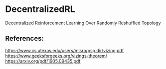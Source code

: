 # DecentralizedRL
Decentralized Reinforcement Learning Over Randomly Reshuffled Topology

## References:
https://www.cs.utexas.edu/users/misra/psp.dir/vizing.pdf
https://www.geeksforgeeks.org/vizings-theorem/
https://arxiv.org/pdf/1905.09435.pdf

